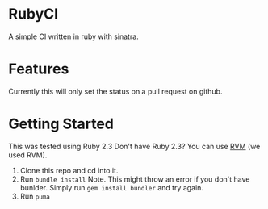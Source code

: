 # RubyCI
A simple CI written in ruby with sinatra.

# Features
Currently this will only set the status on a pull request on github.

# Getting Started
This was tested using Ruby 2.3 Don't have Ruby 2.3? You can use [RVM](https://rvm.io) (we used RVM).

1. Clone this repo and cd into it.
2. Run ```bundle install``` Note. This might throw an error if you don't have bunlder. Simply run ```gem install bundler``` and try again.
3. Run ```puma```
